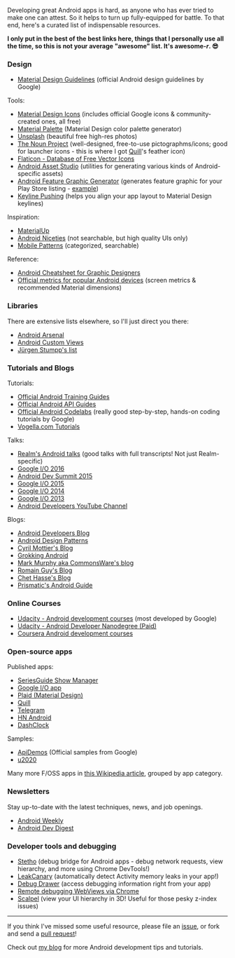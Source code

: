 Developing great Android apps is hard, as anyone who has ever tried to make one can attest. So it helps to turn up fully-equipped for battle. To that end, here's a curated list of indispensable resources.

**I only put in the best of the best links here, things that I personally use all the time, so this is not your average "awesome" list. It's awesome-*r*. 😎**


### Design

- [Material Design Guidelines][55] (official Android design guidelines by Google)

Tools:

- [Material Design Icons][51] (includes official Google icons & community-created ones, all free)
- [Material Palette][50] (Material Design color palette generator)
- [Unsplash][57] (beautiful free high-res photos)
- [The Noun Project][58] (well-designed, free-to-use pictographms/icons; good for launcher icons - this is where I got [Quill][53]'s feather icon)
- [Flaticon - Database of Free Vector Icons][48]
- [Android Asset Studio][40] (utilities for generating various kinds of Android-specific assets)
- [Android Feature Graphic Generator][52] (generates feature graphic for your Play Store listing - [example][53])
- [Keyline Pushing][54] (helps you align your app layout to Material Design keylines)

Inspiration:

- [MaterialUp][49]
- [Android Niceties][45] (not searchable, but high quality UIs only)
- [Mobile Patterns][41] (categorized, searchable)

Reference:

- [Android Cheatsheet for Graphic Designers][47]
- [Official metrics for popular Android devices][56] (screen metrics & recommended Material dimensions)


### Libraries

There are extensive lists elsewhere, so I'll just direct you there:

- [Android Arsenal][60]
- [Android Custom Views][61]
- [Jürgen Stumpp's list][62]


### Tutorials and Blogs

Tutorials:

- [Official Android Training Guides][26]
- [Official Android API Guides][27]
- [Official Android Codelabs][36] (really good step-by-step, hands-on coding tutorials by Google)
- [Vogella.com Tutorials][32]

Talks:

- [Realm's Android talks][38] (good talks with full transcripts! Not just Realm-specific)
- [Google I/O 2016][35]
- [Android Dev Summit 2015][37]
- [Google I/O 2015][34]
- [Google I/O 2014][30]
- [Google I/O 2013][31]
- [Android Developers YouTube Channel][29]

Blogs:

- [Android Developers Blog][20]
- [Android Design Patterns][21]
- [Cyril Mottier's Blog][33]
- [Grokking Android][22]
- [Mark Murphy aka CommonsWare's blog][29]
- [Romain Guy's Blog][24]
- [Chet Hasse's Blog][25]
- [Prismatic's Android Guide][28]


### Online Courses

- [Udacity - Android development courses][70] (most developed by Google)
- [Udacity - Android Developer Nanodegree (Paid)][71]
- [Coursera Android development courses][72]


### Open-source apps

Published apps:

- [SeriesGuide Show Manager][1]
- [Google I/O app][2]
- [Plaid (Material Design)][10]
- [Quill][11]
- [Telegram][8]
- [HN Android][5]
- [DashClock][6]

Samples:

- [ApiDemos][4] (Official samples from Google)
- [u2020][3]

Many more F/OSS apps in [this Wikipedia article][7], grouped by app category.


### Newsletters

Stay up-to-date with the latest techniques, news, and job openings.

- [Android Weekly][90]
- [Android Dev Digest][91]


### Developer tools and debugging

- [Stetho][83] (debug bridge for Android apps - debug network requests, view hierarchy, and more using Chrome DevTools!)
- [LeakCanary][84] (automatically detect Activity memory leaks in your app!)
- [Debug Drawer][85] (access debugging information right from your app)
- [Remote debugging WebViews via Chrome][81]
- [Scalpel][82] (view your UI hierarchy in 3D! Useful for those pesky z-index issues)


-----

If you think I've missed some useful resource, please file an [issue](https://github.com/vickychijwani/android-dev/issues), or fork and send a [pull request](https://github.com/vickychijwani/android-dev/pulls)!

Check out [my blog](http://vickychijwani.me/) for more Android development tips and tutorials.


[1]: https://github.com/UweTrottmann/SeriesGuide
[2]: http://code.google.com/p/iosched/
[3]: https://github.com/JakeWharton/u2020
[4]: http://developer.android.com/samples/index.html
[5]: https://github.com/manmal/hn-android/
[6]: https://code.google.com/p/dashclock/
[7]: http://en.wikipedia.org/wiki/List_of_free_and_open-source_Android_applications
[8]: https://github.com/DrKLO/Telegram
[9]: unused
[10]: https://github.com/nickbutcher/plaid
[11]: https://github.com/vickychijwani/quill/

[20]: http://android-developers.blogspot.com/
[21]: http://www.androiddesignpatterns.com/
[22]: http://www.grokkingandroid.com/
[23]: http://cyrilmottier.com/
[24]: http://www.curious-creature.com/
[25]: http://graphics-geek.blogspot.com/
[26]: http://developer.android.com/training/index.html
[27]: http://developer.android.com/guide/index.html
[28]: https://github.com/nstevens/androidguide/wiki
[29]: https://www.youtube.com/user/androiddevelopers
[30]: https://www.youtube.com/playlist?list=PLCHiSeaFvm6RE9ypBzJtHnb87qh6sjUlk
[31]: https://www.youtube.com/playlist?list=PLWz5rJ2EKKc9WGUwq2gQ-coU3fSyexgOx
[32]: http://www.vogella.com/tutorials/android.html
[33]: https://commonsware.com/blog/
[34]: https://www.youtube.com/playlist?list=PLOU2XLYxmsIJkggzcouEOEcnjDIyJNyAN
[35]: https://www.youtube.com/playlist?list=PLWz5rJ2EKKc8jQTUYvIfqA9lMvSGQWtte
[36]: https://codelabs.developers.google.com/?cat=Android
[37]: https://www.youtube.com/playlist?list=PLWz5rJ2EKKc_Tt7q77qwyKRgytF1RzRx8
[38]: https://realm.io/news/tags/android/

[40]: https://romannurik.github.io/AndroidAssetStudio/
[41]: http://www.mobile-patterns.com
[42]: unused
[43]: https://developer.android.com/design/material/index.html
[44]: http://android.inspired-ui.com/
[45]: http://androidniceties.tumblr.com/
[46]: unused
[47]: http://petrnohejl.github.io/Android-Cheatsheet-For-Graphic-Designers/
[48]: http://www.flaticon.com/
[49]: https://material.uplabs.com/
[50]: http://materialpalette.com/
[51]: http://materialdesignicons.com/
[52]: http://www.norio.be/android-feature-graphic-generator/
[53]: https://github.com/vickychijwani/quill
[54]: https://play.google.com/store/apps/details?id=com.faizmalkani.keylines&hl=en
[55]: https://material.io/spec/
[56]: https://material.io/devices/
[57]: https://unsplash.com/collections
[58]: https://thenounproject.com

[60]: http://android-arsenal.com/
[61]: http://androidcustomviews.com/
[62]: https://github.com/JStumpp/awesome-android

[70]: https://www.udacity.com/courses/android
[71]: https://www.udacity.com/course/android-developer-nanodegree-by-google--nd801
[72]: https://www.coursera.org/courses?_facet_changed_=true&domains=computer-science&query=android

[80]: https://developer.android.com/studio/index.html
[81]: https://developer.chrome.com/devtools/docs/remote-debugging#debugging-webviews
[82]: https://github.com/JakeWharton/scalpel
[83]: http://facebook.github.io/stetho/
[84]: https://github.com/square/leakcanary
[85]: https://github.com/palaima/DebugDrawer

[90]: http://androidweekly.net/
[91]: https://www.androiddevdigest.com/
